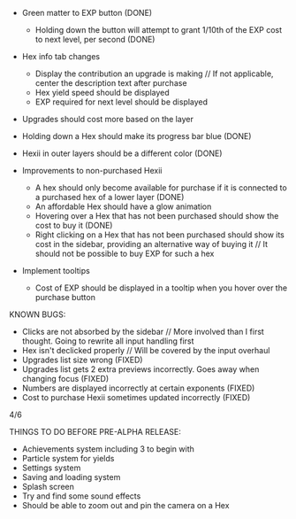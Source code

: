 - Green matter to EXP button (DONE)
	* Holding down the button will attempt to grant 1/10th of the EXP cost to next level, per second (DONE)
	
- Hex info tab changes
	* Display the contribution an upgrade is making
		// If not applicable, center the description text after purchase	
	* Hex yield speed should be displayed
    * EXP required for next level should be displayed

- Upgrades should cost more based on the layer
- Holding down a Hex should make its progress bar blue (DONE)
- Hexii in outer layers should be a different color (DONE)
- Improvements to non-purchased Hexii
	* A hex should only become available for purchase if it is connected to a purchased hex of a lower layer (DONE)
	* An affordable Hex should have a glow animation
	* Hovering over a Hex that has not been purchased should show the cost to buy it (DONE)
	* Right clicking on a Hex that has not been purchased should show its cost in the sidebar, providing an alternative way of buying it
		// It should not be possible to buy EXP for such a hex

- Implement tooltips
    * Cost of EXP should be displayed in a tooltip when you hover over the purchase button
    
KNOWN BUGS:

* Clicks are not absorbed by the sidebar
	// More involved than I first thought. Going to rewrite all input handling first
* Hex isn't declicked properly
	// Will be covered by the input overhaul
* Upgrades list size wrong (FIXED)
* Upgrades list gets 2 extra previews incorrectly. Goes away when changing focus (FIXED)
* Numbers are displayed incorrectly at certain exponents (FIXED)
* Cost to purchase Hexii sometimes updated incorrectly (FIXED)

4/6

THINGS TO DO BEFORE PRE-ALPHA RELEASE:

- Achievements system including 3 to begin with
- Particle system for yields
- Settings system
- Saving and loading system
- Splash screen
- Try and find some sound effects
- Should be able to zoom out and pin the camera on a Hex